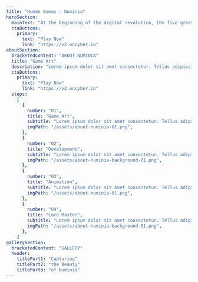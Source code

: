 ```yaml
---
title: "Numen Games - Numinia"
heroSection:
  mainText: "At the beginning of the digital revolution, the five great attractors are about to change everything. We live with an obsolete system from the second industrial revolution legacy; the uncertainty is overwhelming. We rebuild Numinia for a better future."
  ctaButtons:
    primary:
      text: "Play Now"
      link: "https://v2.oncyber.io"
aboutSection:
  bracketedContent: "ABOUT NUMINIA"
  title: "Game Art"
  description: "Lorem ipsum dolor sit amet consectetur. Tellus adipiscing aliquam lectus velit. Vel praesent duis ultrices rhoncus eleifend scelerisque pulvinar risus mauris. Consectetur nibh lobortis pellentesque eu. Commodo suspendisse iaculis duis risus. Bibendum tellus dui urna in penatibus ut nec adipiscing. Ultricies mi risus lorem eget turpis suspendisse ligula mattis. Quam sit etiam leo nec proin."
  ctaButtons:
    primary:
      text: "Play Now"
      link: "https://v2.oncyber.io"
  steps:
    [
      {
        number: "01",
        title: "Game Art",
        subtitle: "Lorem ipsum dolor sit amet consectetur. Tellus adipiscing aliquam lectus velit. Vel praesent duis ultrices rhoncus eleifend scelerisque pulvinar risus mauris. Consectetur nibh lobortis pellentesque eu. Commodo suspendisse iaculis duis risus. Bibendum tellus dui urna in penatibus ut nec adipiscing. Ultricies mi risus lorem eget turpis suspendisse ligula mattis. Quam sit etiam leo nec proin.",
        imgPath: "/assets/about-numinia-01.png",
      },
      {
        number: "02",
        title: "Development",
        subtitle: "Lorem ipsum dolor sit amet consectetur. Tellus adipiscing aliquam lectus velit. Vel praesent duis ultrices rhoncus eleifend scelerisque pulvinar risus mauris. Consectetur nibh lobortis pellentesque eu. Commodo suspendisse iaculis duis risus. Bibendum tellus dui urna in penatibus ut nec adipiscing. Ultricies mi risus lorem eget turpis suspendisse ligula mattis. Quam sit etiam leo nec proin.",
        imgPath: "/assets/about-numinia-background-01.png",
      },
      {
        number: "03",
        title: "Animation",
        subtitle: "Lorem ipsum dolor sit amet consectetur. Tellus adipiscing aliquam lectus velit. Vel praesent duis ultrices rhoncus eleifend scelerisque pulvinar risus mauris. Consectetur nibh lobortis pellentesque eu. Commodo suspendisse iaculis duis risus. Bibendum tellus dui urna in penatibus ut nec adipiscing. Ultricies mi risus lorem eget turpis suspendisse ligula mattis. Quam sit etiam leo nec proin.",
        imgPath: "/assets/about-numinia-01.png",
      },
      {
        number: "04",
        title: "Lore Master",
        subtitle: "Lorem ipsum dolor sit amet consectetur. Tellus adipiscing aliquam lectus velit. Vel praesent duis ultrices rhoncus eleifend scelerisque pulvinar risus mauris. Consectetur nibh lobortis pellentesque eu. Commodo suspendisse iaculis duis risus. Bibendum tellus dui urna in penatibus ut nec adipiscing. Ultricies mi risus lorem eget turpis suspendisse ligula mattis. Quam sit etiam leo nec proin.",
        imgPath: "/assets/about-numinia-background-01.png",
      },
    ]
gallerySection:
  bracketedContent: "GALLERY"
  header:
    titlePart1: "Capturing"
    titlePart2: "the Beauty"
    titlePart3: "of Numinia"
---
```

